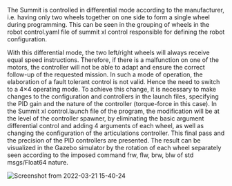 The Summit is controlled in differential mode according to the manufacturer, i.e. having only two wheels together on one side to form a single wheel during programming. This can be seen in the grouping of wheels in the robot control.yaml file of summit xl control responsible for defining the robot configuration.

With this differential mode, the two left/right wheels will always receive equal speed instructions. Therefore, if there is a malfunction on one of the motors, the controller will not be able to adapt and ensure the correct follow-up of the requested mission.
In such a mode of operation, the elaboration of a fault tolerant control is not valid. Hence the need to switch to a 4×4 operating mode.
To achieve this change, it is necessary to make changes to the configuration and controllers in the launch files, specifying the PID gain and the nature of the controller (torque-force in this case). In the Summit xl control.launch file of the program, the modification will be at the level of the controller spawner, by eliminating the basic argument differential control and adding 4 arguments of each wheel, as well as changing the configuration of the articulations controller. This final pass and the precision of the PID controllers are presented.
The result can be visualized in the Gazebo simulator by the rotation of each wheel separately seen according to the imposed command frw, flw, brw, blw of std msgs/Float64 nature.

![Screenshot from 2022-03-21 15-40-24](https://user-images.githubusercontent.com/36966005/159285025-3f0e18b1-81a1-4c52-8b28-3755e819c418.png)
